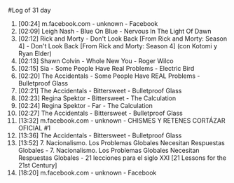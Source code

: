 #Log of 31 day

1. [00:24] m.facebook.com - unknown - Facebook
1. [02:09] Leigh Nash - Blue On Blue - Nervous In The Light Of Dawn
1. [02:12] Rick and Morty - Don't Look Back [From Rick and Morty: Season 4] - Don't Look Back [From Rick and Morty: Season 4] (con Kotomi y Ryan Elder)
1. [02:13] Shawn Colvin - Whole New You - Roger Wilco
1. [02:15] Sia - Some People Have Real Problems - Electric Bird
1. [02:20] The Accidentals - Some People Have REAL Problems - Bulletproof Glass
1. [02:21] The Accidentals - Bittersweet - Bulletproof Glass
1. [02:23] Regina Spektor - Bittersweet - The Calculation
1. [02:24] Regina Spektor - Far - The Calculation
1. [02:27] The Accidentals - Bittersweet - Bulletproof Glass
1. [13:32] m.facebook.com - unknown - CHISMES Y RETENES CORTÁZAR OFICIAL #1
1. [13:36] The Accidentals - Bittersweet - Bulletproof Glass
1. [13:52] 7. Nacionalismo. Los Problemas Globales Necesitan Respuestas Globales - 7. Nacionalismo. Los Problemas Globales Necesitan Respuestas Globales - 21 lecciones para el siglo XXI [21 Lessons for the 21st Century]
1. [18:20] m.facebook.com - unknown - Facebook
